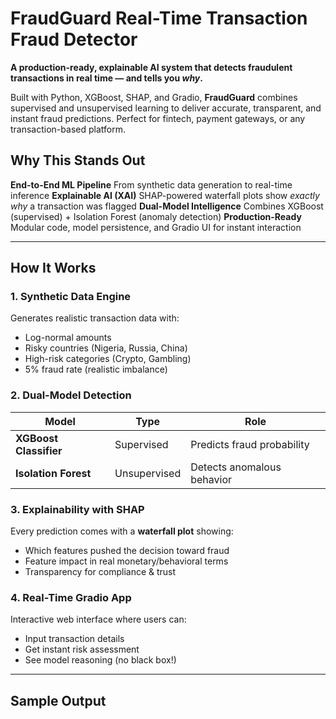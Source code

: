 #  FraudGuard Real-Time Transaction Fraud Detector

**A production-ready, explainable AI system that detects fraudulent transactions in real time — and tells you *why*.**

Built with Python, XGBoost, SHAP, and Gradio, **FraudGuard** combines supervised and unsupervised learning to deliver accurate, transparent, and instant fraud predictions. Perfect for fintech, payment gateways, or any transaction-based platform.


##  Why This Stands Out

 **End-to-End ML Pipeline**  From synthetic data generation to real-time inference
 **Explainable AI (XAI)**  SHAP-powered waterfall plots show *exactly why* a transaction was flagged
 **Dual-Model Intelligence** Combines XGBoost (supervised) + Isolation Forest (anomaly detection)
 **Production-Ready** Modular code, model persistence, and Gradio UI for instant interaction

---

##  How It Works

### 1. **Synthetic Data Engine**
Generates realistic transaction data with:
- Log-normal amounts
- Risky countries (Nigeria, Russia, China)
- High-risk categories (Crypto, Gambling)
- 5% fraud rate (realistic imbalance)

### 2. **Dual-Model Detection**
| Model | Type | Role |
|------|------|------|
| **XGBoost Classifier** | Supervised | Predicts fraud probability |
| **Isolation Forest** | Unsupervised | Detects anomalous behavior |

### 3. **Explainability with SHAP**
Every prediction comes with a **waterfall plot** showing:
- Which features pushed the decision toward fraud
- Feature impact in real monetary/behavioral terms
- Transparency for compliance & trust

### 4. **Real-Time Gradio App**
Interactive web interface where users can:
- Input transaction details
- Get instant risk assessment
- See model reasoning (no black box!)

---

##  Sample Output
